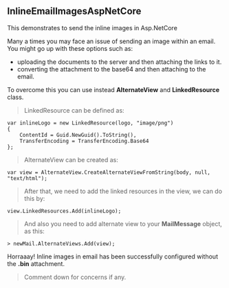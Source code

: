 ﻿## InlineEmailImagesAspNetCoreThis demonstrates to send the inline images in Asp.NetCoreMany a times you may face an issue of sending an image within an email. You might go up with these options such as:- uploading the documents to the server and then attaching the links to it.- converting the attachment to the base64 and then attaching to the email.To overcome this you can use instead **AlternateView** and **LinkedResource** class.>LinkedResource can be defined as:```var inlineLogo = new LinkedResource(logo, "image/png"){	ContentId = Guid.NewGuid().ToString(),	TransferEncoding = TransferEncoding.Base64};```>AlternateView can be created as:```var view = AlternateView.CreateAlternateViewFromString(body, null, "text/html");```> After that, we need to add the linked resources in the view, we can do this by:```view.LinkedResources.Add(inlineLogo);```> And also you need to add alternate view to your **MailMessage** object, as this:```> newMail.AlternateViews.Add(view);```Horraaay! Inline images in email has been successfully configured without the **.bin** attachment.>Comment down for concerns if any.